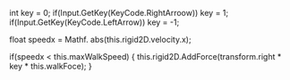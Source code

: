 int key = 0;
if(Input.GetKey(KeyCode.RightArroow)) key = 1;
if(Input.GetKey(KeyCode.LeftArrow)) key = -1;

float speedx = Mathf. abs(this.rigid2D.velocity.x);

if(speedx < this.maxWalkSpeed)
{
	this.rigid2D.AddForce(transform.right * key * this.walkFoce);
}
